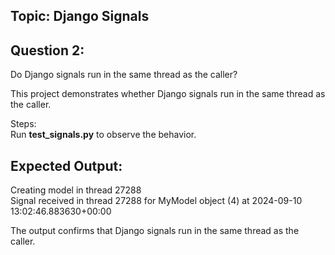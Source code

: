 ## Topic: Django Signals
## Question 2: 
Do Django signals run in the same thread as the caller?

This project demonstrates whether Django signals run in the same thread as the caller.

Steps:<br>
Run  **test_signals.py**  to observe the behavior.

## Expected Output:
Creating model in thread 27288<br>
Signal received in thread 27288 for MyModel object (4) at 2024-09-10 13:02:46.883630+00:00

The output confirms that Django signals run in the same thread as the caller.